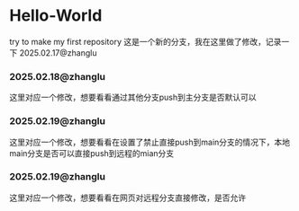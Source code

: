 # Hello-World
try to make my first repository
这是一个新的分支，我在这里做了修改，记录一下
2025.02.17@zhanglu

### 2025.02.18@zhanglu
这里对应一个修改，想要看看通过其他分支push到主分支是否默认可以

### 2025.02.19@zhanglu
这里对应一个修改，想要看看在设置了禁止直接push到main分支的情况下，本地main分支是否可以直接push到远程的mian分支

### 2025.02.19@zhanglu
这里对应一个修改，想要看看在网页对远程分支直接修改，是否允许
